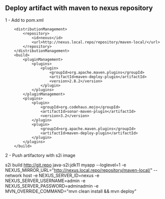 ## Deploy artifact with maven to nexus repository


1 - Add to pom.xml

```console
    <distributionManagement>
        <repository>
            <id>nexus</id>
            <url>http://nexus.local.repo/repository/maven-local/</url>
        </repository>
    </distributionManagement>
    <build>
        <pluginManagement>
            <plugins>
                <plugin>
                    <groupId>org.apache.maven.plugins</groupId>
                    <artifactId>maven-deploy-plugin</artifactId>
                    <version>2.8.2</version>
                </plugin>
            </plugins>
        </pluginManagement>
        <plugins>
            <plugin>
                <groupId>org.codehaus.mojo</groupId>
                <artifactId>sonar-maven-plugin</artifactId>
                <version>3.2</version>
            </plugin>
            <plugin>
                <groupId>org.apache.maven.plugins</groupId>
                <artifactId>maven-deploy-plugin</artifactId>
            </plugin>
        </plugins>
    </build>
```

2 - Push artifactory with s2i image

s2i build http://git.repo java-s2i:jdk11 myapp --loglevel=1 -e NEXUS_MIRROR_URL="http://nexus.local.repo/repository/maven-local/" --network host -e NEXUS_SERVER_ID=nexus -e NEXUS_SERVER_USERNAME=admin -e NEXUS_SERVER_PASSWORD=adminadmin -e MVN_OVERRIDE_COMMAND="mvn clean install && mvn deploy"